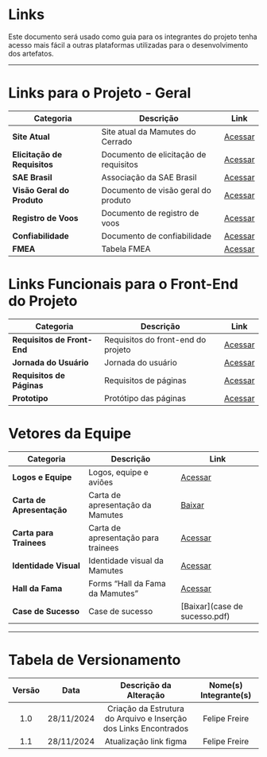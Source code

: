 # Links

Este documento será usado como guia para os integrantes do projeto tenha acesso mais fácil a outras plataformas utilizadas para o desenvolvimento dos artefatos. 

---


# Links para o Projeto - Geral

| Categoria                           | Descrição                                     | Link                                                                                                                                  |
|-------------------------------------|-----------------------------------------------|--------------------------------------------------------------------------------------------------------------------------------------|
| **Site Atual**                      | Site atual da Mamutes do Cerrado              | [Acessar](https://mamutesdocerrado.webnode.page/)                                                                                   |
| **Elicitação de Requisitos**        | Documento de elicitação de requisitos         | [Acessar](https://docs.google.com/document/d/1eGJ4LhoUw1M0hPvZ-4pN6PB24M3ZMEUiX7HHRNB67Go/edit?usp=sharing)                        |
| **SAE Brasil**                      | Associação da SAE Brasil                      | [Acessar](https://www.aeroct.com.br/main/)                                                                                          |
| **Visão Geral do Produto**          | Documento de visão geral do produto           | [Acessar](https://docs.google.com/document/d/1aETghaZvt51cSd-M-z4xaXjYJR4o9lzZ/edit?usp=drive_link&ouid=103156588424909059898)      |
| **Registro de Voos**                | Documento de registro de voos                 | [Acessar](https://unbbr-my.sharepoint.com/:x:/g/personal/211039475_aluno_unb_br/EXe5iL5ZpN9PrWY_d1RwcPkBjdai71m9HT1Hf9pl4Ykdtg?e=RSxgpv&CID=52367319-d573-2829-5918-ff826c14f1e4) |
| **Confiabilidade**                  | Documento de confiabilidade                   | [Acessar](https://unbbr-my.sharepoint.com/:x:/g/personal/211039475_aluno_unb_br/EbmijmhQ8oxDqLiCq4aBGXgBklqS-087RaNaLTouaGDmkQ?rtime=ukoS-zYP3Ug) |
| **FMEA**                            | Tabela FMEA                                   | [Acessar](https://drive.google.com/drive/folders/13MhOG4tuQMfC5uhNSO4BLevcbZqCPCq0)                                                 |

# Links Funcionais para o Front-End do Projeto 

| Categoria                | Descrição                                     | Link                                                                                                                                  |
|--------------------------|-----------------------------------------------|--------------------------------------------------------------------------------------------------------------------------------------|
| **Requisitos de Front-End** | Requisitos do front-end do projeto          | [Acessar](https://www.canva.com/design/DAFQo7YpQgk/8aGu1jU3FS_afrScamCT4A/edit)                                                      |
| **Jornada do Usuário**   | Jornada do usuário                            | [Acessar](https://www.canva.com/design/DAFQo7YpQgk/8aGu1jU3FS_afrScamCT4A/edit)                                                      |
| **Requisitos de Páginas**| Requisitos de páginas                         | [Acessar](https://docs.google.com/document/d/1kDp9HKBoK-4CKxUfCm3X-8PvnqyY_zZ2xrZw05No-v8/edit?usp=sharing)    
| **Prototipo**| Protótipo das páginas                         | [Acessar](https://www.figma.com/design/91Uplom2dbGErUgCocwR7I/Protótipo---Mamutes-do-Cerrado?node-id=2-7&node-type=canvas)                       |

# Vetores da Equipe

| Categoria                           | Descrição                                     | Link                                                                                                                                  |
|-------------------------------------|-----------------------------------------------|--------------------------------------------------------------------------------------------------------------------------------------|
| **Logos e Equipe**                  | Logos, equipe e aviões                        | [Acessar](https://drive.google.com/drive/folders/1PDakYyq3HlnOjbSQdcVYyuiaWwMWpDyG)                                                  |
| **Carta de Apresentação**           | Carta de apresentação da Mamutes              | [Baixar](Carta_de_apresentacao_2024.1_att.pdf)                                                                                      |
| **Carta para Trainees**             | Carta de apresentação para trainees           | [Acessar](https://www.canva.com/design/DAFQo7YpQgk/8aGu1jU3FS_afrScamCT4A/edit)                                                      |
| **Identidade Visual**               | Identidade visual da Mamutes                  | [Acessar](https://www.canva.com/design/DAF8VR2Xxk8/_4jApDRMv2dSSKxfq5o1mw/edit)                                                      |
| **Hall da Fama**                    | Forms “Hall da Fama da Mamutes”               | [Acessar](https://docs.google.com/forms/d/e/1FAIpQLSeWypugBla9NkrbHpuS2zU-Xz-fnrAjlXEt8TosyV63FRndrw/viewform)                       |
| **Case de Sucesso**                 | Case de sucesso                               | [Baixar](case de sucesso.pdf)                                                                                                       |


---
# Tabela de Versionamento 

| Versão | Data | Descrição da Alteração | Nome(s) Integrante(s) |
| :----: | :--: | :--------------------: | :-------------------: |
| 1.0 | 28/11/2024 | Criação da Estrutura do Arquivo e Inserção dos Links Encontrados | Felipe Freire |
| 1.1 | 28/11/2024 | Atualização link figma | Felipe Freire |